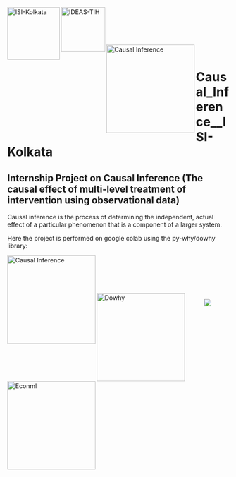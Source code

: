 <img align="left" alt="ISI-Kolkata" width="119" src="https://encrypted-tbn0.gstatic.com/images?q=tbn:ANd9GcS5v_oCoGxpWme8KKzmprhxAyD2KsSeU34K0A&s">
<img align="left" alt="IDEAS-TIH" width="100" src="https://pbs.twimg.com/profile_images/1686983854006120448/91jspqZ9_400x400.jpg"></br></br></br></br></br>
<img align="left" alt="Causal Inference" width="200" src="https://www.inovex.de/wp-content/uploads/2020/03/Causal-Inference-Hero.png"></br>

# Causal_Inference__ISI-Kolkata
## Internship Project on Causal Inference (The causal effect of multi-level treatment of intervention using observational data)

Causal inference is the process of determining the independent, actual effect of a particular phenomenon that is a component of a larger system.

Here the project is performed on google colab using the py-why/dowhy library:

<img align="left" alt="Causal Inference" width="200" src="https://avatars.githubusercontent.com/u/101266056?v=4"></br></br></br></br></br>
<img align="left" alt="Dowhy" width="200" src="https://www.pywhy.org/dowhy/v0.11/_static/dowhy-logo-small.png">
<img align="left" alt="Econml" width="200" src="https://www.pywhy.org/assets/econml-logo.png">

<p align="center">
  <img src="https://media.tenor.com/AyTv-0lbeO0AAAAj/check-mark-good.gif" >
</p>
